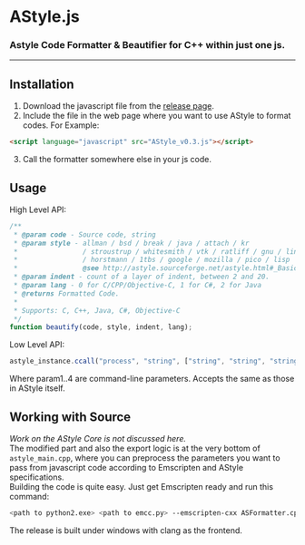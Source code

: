 # AStyle.js
### Astyle Code Formatter & Beautifier for C++ within just one js.
-----

## Installation
1. Download the javascript file from the [release page](https://github.com/strongrex2001/AStyle.js/releases).  
2. Include the file in the web page where you want to use AStyle to format codes. For Example:  
```html
<script language="javascript" src="AStyle_v0.3.js"></script>
```  
3. Call the formatter somewhere else in your js code.  

## Usage
High Level API:  
```javascript
/**
 * @param code - Source code, string
 * @param style - allman / bsd / break / java / attach / kr
 *                / stroustrup / whitesmith / vtk / ratliff / gnu / linux
 *                / horstmann / 1tbs / google / mozilla / pico / lisp
 *                @see http://astyle.sourceforge.net/astyle.html#_Basic_Brace_Styles
 * @param indent - count of a layer of indent, between 2 and 20.
 * @param lang - 0 for C/CPP/Objective-C, 1 for C#, 2 for Java
 * @returns Formatted Code.
 *
 * Supports: C, C++, Java, C#, Objective-C
 */
function beautify(code, style, indent, lang);
```  
Low Level API:  
```javascript
astyle_instance.ccall("process", "string", ["string", "string", "string", "string"], [param1, param2, param3, param4])
```  
Where param1..4 are command-line parameters. Accepts the same as those in AStyle itself.  

## Working with Source
*Work on the AStyle Core is not discussed here.*  
The modified part and also the export logic is at the very bottom of `astyle_main.cpp`, where you can preprocess the parameters you want to pass from javascript code according to Emscripten and AStyle specifications.  
Building the code is quite easy. Just get Emscripten ready and run this command:  
```bash
<path to python2.exe> <path to emcc.py> --emscripten-cxx ASFormatter.cpp ASLocalizer.cpp ASResource.cpp astyle_main.cpp ASBeautifier.cpp ASEnhancer.cpp -std=c++11 -O3 -s INLINING_LIMIT=1 --memory-init-file 0 -s MODULARIZE=1 -s EXPORT_NAME='AStyle'
```  
The release is built under windows with clang as the frontend.  
